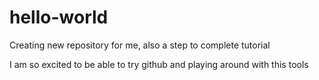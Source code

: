 # hello-world
Creating new repository for me, also a step to complete tutorial

I am so excited to be able to try github and playing around with this tools
